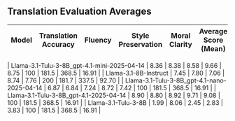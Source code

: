 ## Translation Evaluation Averages

| Model | Translation Accuracy | Fluency | Style Preservation | Moral Clarity | Average Score (Mean) | Count | Avg Input Tokens | Avg Output Tokens | Avg Inference Time (s) |
|-------|----------------------|---------|--------------------|---------------|----------------------|-------|------------------|-------------------|------------------------|

| Llama-3.1-Tulu-3-8B_gpt-4.1-mini-2025-04-14 | 8.36 | 8.38 | 8.58 | 9.66 | 8.75 | 100 | 181.5 | 368.5 | 16.91 |
| Llama-3.1-8B-Instruct | 7.45 | 7.80 | 7.06 | 8.74 | 7.76 | 200 | 181.7 | 337.5 | 92.70 |
| Llama-3.1-Tulu-3-8B_gpt-4.1-nano-2025-04-14 | 6.87 | 6.84 | 7.24 | 8.72 | 7.42 | 100 | 181.5 | 368.5 | 16.91 |
| Llama-3.1-Tulu-3-8B_gpt-4.1-2025-04-14 | 8.90 | 8.80 | 8.92 | 9.71 | 9.08 | 100 | 181.5 | 368.5 | 16.91 |
| Llama-3.1-Tulu-3-8B | 1.99 | 8.06 | 2.45 | 2.83 | 3.83 | 100 | 181.5 | 368.5 | 16.91 |